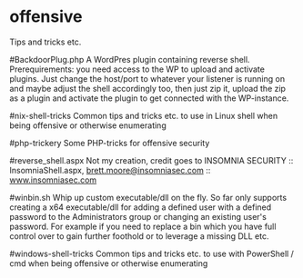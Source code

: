 # offensive
Tips and tricks etc.

#BackdoorPlug.php
A WordPres plugin containing reverse shell. Prerequirements: you need access to the WP to upload and activate plugins.
Just change the host/port to whatever your listener is running on and maybe adjust the shell accordingly too, then just zip it, upload the zip as a plugin and activate the plugin to get connected with the WP-instance.

#nix-shell-tricks
Common tips and tricks etc. to use in Linux shell when being offensive or otherwise enumerating

#php-trickery
Some PHP-tricks for offensive security

#reverse_shell.aspx
Not my creation, credit goes to INSOMNIA SECURITY :: InsomniaShell.aspx, brett.moore@insomniasec.com ::  www.insomniasec.com

#winbin.sh
Whip up custom executable/dll on the fly. So far only supports creating a x64 executable/dll for adding a defined user with a defined password to the Administrators group or changing an existing user's password. For example if you need to replace a bin which you have full control over to gain further foothold or to leverage a missing DLL etc.

#windows-shell-tricks
Common tips and tricks etc. to use with PowerShell / cmd when being offensive or otherwise enumerating
